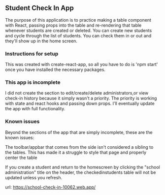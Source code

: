 ## Student Check In App

The purpose of this application is to practice making a table component with React, passing props into the table and re-rendering that table whenever students are created or deleted. You can create new students and cycle through the list of students. You can check them in or out and they'll show up in the home screen.

### Instructions for setup

This was created with create-react-app, so all you have to do is 'npm start' once you have installed the necessary packages. 

### This app is incomplete

I did not create the section to edit/create/delete administrators,or view check-in history because it simply wasn't a priority. The priority is working with state and react hooks and passing down props. I'll eventually update the app with full functionality.

### Known issues

Beyond the sections of the app that are simply incomplete, these are the known issues:

The toolbar/appbar that comes from the side isn't considered a sibling to the tables. This has made it a struggle to style that page and properly center the table

If you create a student and return to the homescreen by clicking the "school administration" title on the header, the checkedinstudents table will not be updated unless you refresh.


url: https://school-check-in-10062.web.app/
